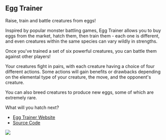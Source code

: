 ## Egg Trainer

Raise, train and battle creatures from eggs!

Inspired by popular monster battling games, Egg Trainer allows you to buy eggs from the market, hatch them, then train them - each one is different, and even creatures within the same species can vary wildly in strengths.

Once you've trained a set of six powerful creatures, you can battle them against other players!

Your creatures fight in pairs, with each creature having a choice of four different actions. Some actions will gain benefits or drawbacks depending on the elemental type of your creature, the move, and the opponent's creature.

You can also breed creatures to produce new eggs, some of which are extremely rare.

What will you hatch next?

* [Egg Trainer Website](https://eggtrainer.com/)
* [Source Code](https://github.com/ratstail91/EggTrainer)

<p style="align-self: center">
	<a href="/img/slink.png" target="_blank">
		<img src="/img/slink.png" style="max-width: 150px" />
	</a>
</p>